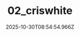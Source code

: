 ---
title: "02_criswhite"
description: ""
image: "/uploads/photos/1761814494964-02_criswhite.webp"
display: "/uploads/photos/1761814494964-02_criswhite-display.webp"
thumbnail: "/uploads/photos/1761814494964-02_criswhite-thumb.webp"
width: 2667
height: 4000
featured: true
date: 2025-10-30T08:54:54.966Z
order: 23
---
